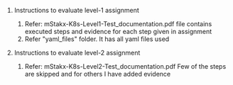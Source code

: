 1. Instructions to evaluate level-1 assignment
	1. Refer: mStakx-K8s-Level1-Test_documentation.pdf
	   file contains executed steps and evidence for each step given in assignment	
	2. Refer "yaml_files" folder. It has all yaml files used

2. Instructions to evaluate level-2 assignment
	1. Refer: mStakx-K8s-Level2-Test_documentation.pdf
	   Few of the steps are skipped and for others I have added evidence
	

